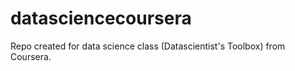 datasciencecoursera
===================

Repo created for data science class (Datascientist's Toolbox) from Coursera. 
